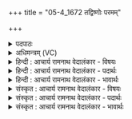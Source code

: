 +++
title = "05-4_1672 तद्विष्णोः परमम्"

+++
<details><summary>पदपाठः</summary>

त꣢त्। वि꣡ष्णोः꣢꣯। प꣣रम꣢म्। प꣣द꣢म्। स꣡दा꣢꣯। प꣣श्यन्ति। सूर꣡यः꣢। दि꣣वि꣢। इ꣣व। च꣡क्षुः꣢꣯। आ꣡त꣢꣯तम्। आ। त꣣तम्। १६७२।
</details>

<details><summary>अधिमन्त्रम् (VC)</summary>

- विष्णुः
- मेधातिथिः काण्वः
- गायत्री
- षड्जः
</details>

<details><summary>हिन्दी : आचार्य रामनाथ वेदालंकार - विषयः</summary>

अगले मन्त्र में परमात्मा के परमपद के साक्षात्कार का विषय है।
</details>

<details><summary>हिन्दी : आचार्य रामनाथ वेदालंकार - पदार्थः</summary>

पदार्थान्वयभाषाः -  (विष्णोः) सर्वव्यापक जगदीश्वर के (तत्) उस प्रसिद्ध, (परमम्) अति उत्कृष्ट (पदम्) प्राप्त करने योग्य स्वरूप को (सूरयः) विद्वान् उपासक लोग (सदा) हमेशा (पश्यन्ति) वैसे ही स्पष्ट रूप में देखते हैं (दिवि इव) जैसे सूर्य के प्रकाश में (आततम्) फैली हुई वस्तु को (चक्षुः) आँख देखती है ॥४॥ यहाँ उपमालङ्कार है ॥४॥
</details>

<details><summary>हिन्दी : आचार्य रामनाथ वेदालंकार - भावार्थः</summary>

भावार्थभाषाः -  भले ही स्थूल दृष्टिवाले लोगों को परमात्मा न दिखायी दे,परन्तु सूक्ष्म दृष्टिवाले विद्वान् स्तोता जन तो उसका वैसे ही साक्षात्कार करते हैं,जैसे सूर्य के प्रकाश में कोई मनुष्य किसी विशाल मूर्त पदार्थ को देखता है ॥४॥
</details>

<details><summary>संस्कृत : आचार्य रामनाथ वेदालंकार - विषयः</summary>

अथ परमात्मपदसाक्षात्कारविषयमाह।
</details>

<details><summary>संस्कृत : आचार्य रामनाथ वेदालंकार - पदार्थः</summary>

पदार्थान्वयभाषाः -  (विष्णोः) सर्वव्यापकस्य जगदीश्वरस्य (तत्) प्रसिद्धम्, (परमम्) अत्युत्कृष्टम् (पदम्) प्राप्तव्यं स्वरूपम् (सूरयः) विद्वांसः उपासकाः (सदा) सर्वदा (पश्यन्ति) तथैव स्पष्टतः साक्षात्कुर्वन्ति, (दिवि इव) सूर्यप्रकाशे यथा (आततम्) विस्तीर्णं पदार्थम् (चक्षुः) नेत्रं पश्यति ॥४॥२ अत्रोपमालङ्कारः ॥४॥
</details>

<details><summary>संस्कृत : आचार्य रामनाथ वेदालंकार - भावार्थः</summary>

भावार्थभाषाः -  कामं स्थूलदृष्टयो जनाः परमात्मानं न पश्येयुः परं सूक्ष्मदृष्टयो विपश्चितः स्तोतारस्तु तथैव तं साक्षात्कुर्वन्ति यथा सूर्यप्रकाशे कश्चिज्जनश्चक्षुषा विशालं मूर्तद्रव्यं पश्यति ॥४॥
</details>
